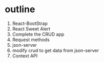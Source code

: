 # outline

1. React-BootStrap 
2. React Sweet Alert 
3. Complete the CRUD app 
4. Request methods
5. json-server
6. modify crud to get data from json-server 
7. Context API 
